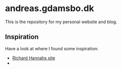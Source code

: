 # andreas.gdamsbo.dk

This is the repository for my personal website and blog.

## Inspiration

Have a look at where I found some inspiration:

-   [Richard Hannahs site](https://www.richardshanna.com/)
-   
